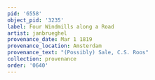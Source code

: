 ```yaml
---
pid: '6558'
object_pid: '3235'
label: Four Windmills along a Road
artist: janbrueghel
provenance_date: Mar 1 1819
provenance_location: Amsterdam
provenance_text: "(Possibly) Sale, C.S. Roos"
collection: provenance
order: '0640'
---
```

